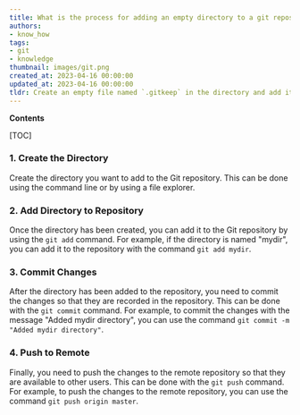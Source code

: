 ```yaml
---
title: What is the process for adding an empty directory to a git repository?
authors:
- know_how
tags:
- git
- knowledge
thumbnail: images/git.png
created_at: 2023-04-16 00:00:00
updated_at: 2023-04-16 00:00:00
tldr: Create an empty file named `.gitkeep` in the directory and add it to the repository.
---
```


**Contents**

[TOC]

### 1. Create the Directory

Create the directory you want to add to the Git repository. This can be done using the command line or by using a file explorer.

### 2. Add Directory to Repository

Once the directory has been created, you can add it to the Git repository by using the `git add` command. For example, if the directory is named "mydir", you can add it to the repository with the command `git add mydir`.

### 3. Commit Changes

After the directory has been added to the repository, you need to commit the changes so that they are recorded in the repository. This can be done with the `git commit` command. For example, to commit the changes with the message "Added mydir directory", you can use the command `git commit -m "Added mydir directory"`.

### 4. Push to Remote

Finally, you need to push the changes to the remote repository so that they are available to other users. This can be done with the `git push` command. For example, to push the changes to the remote repository, you can use the command `git push origin master`.
